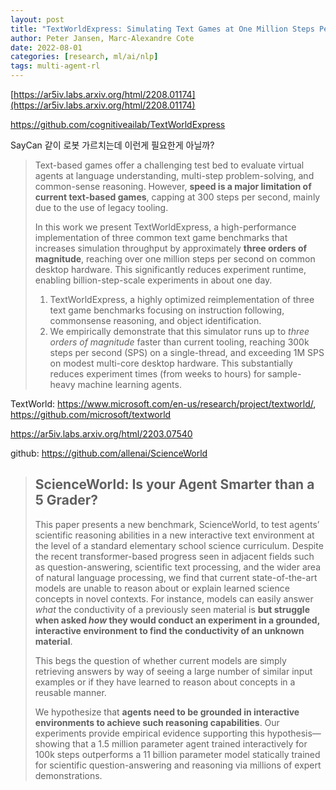 ```yaml
---
layout: post
title: "TextWorldExpress: Simulating Text Games at One Million Steps Per Second"
author: Peter Jansen, Marc-Alexandre Cote
date: 2022-08-01
categories: [research, ml/ai/nlp]
tags: multi-agent-rl
---
```


[https://ar5iv.labs.arxiv.org/html/2208.01174](https://ar5iv.labs.arxiv.org/html/2208.01174)

https://github.com/cognitiveailab/TextWorldExpress

SayCan 같이 로봇 가르치는데 이런게 필요한게 아닐까?

> Text-based games offer a challenging test bed to evaluate virtual agents at language understanding, multi-step problem-solving, and common-sense reasoning. However, **speed is a major limitation of current text-based games**, capping at 300 steps per second, mainly due to the use of legacy tooling. 
>
> In this work we present TextWorldExpress, a high-performance implementation of three common text game benchmarks that increases simulation throughput by approximately **three orders of magnitude**, reaching over one million steps per second on common desktop hardware. This significantly reduces experiment runtime, enabling billion-step-scale experiments in about one day.
>
> 1. TextWorldExpress, a highly optimized reimplementation of three text game benchmarks focusing on instruction following, commonsense reasoning, and object identification.
> 2. We empirically demonstrate that this simulator runs up to *three orders of magnitude* faster than current tooling, reaching 300k steps per second (SPS) on a single-thread, and exceeding 1M SPS on modest multi-core desktop hardware. This substantially reduces experiment times (from weeks to hours) for sample-heavy machine learning agents.

TextWorld: https://www.microsoft.com/en-us/research/project/textworld/, https://github.com/microsoft/textworld 

https://ar5iv.labs.arxiv.org/html/2203.07540

github: https://github.com/allenai/ScienceWorld

>  ## ScienceWorld: Is your Agent Smarter than a 5 Grader?
>
> This paper presents a new benchmark, ScienceWorld, to test agents’ scientific reasoning abilities in a new interactive text environment at the level of a standard elementary school science curriculum. Despite the recent transformer-based progress seen in adjacent fields such as question-answering, scientific text processing, and the wider area of natural language processing, we find that current state-of-the-art models are unable to reason about or explain learned science concepts in novel contexts. For instance, models can easily answer *what* the conductivity of a previously seen material is **but struggle when asked *how* they would conduct an experiment in a grounded, interactive environment to find the conductivity of an unknown material**. 
>
> This begs the question of whether current models are simply retrieving answers by way of seeing a large number of similar input examples or if they have learned to reason about concepts in a reusable manner. 
>
> We hypothesize that **agents need to be grounded in interactive environments to achieve such reasoning capabilities**. Our experiments provide empirical evidence supporting this hypothesis—showing that a 1.5 million parameter agent trained interactively for 100k steps outperforms a 11 billion parameter model statically trained for scientific question-answering and reasoning via millions of expert demonstrations.


